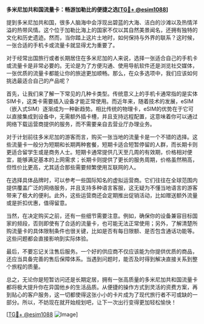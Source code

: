 **多米尼加共和国流量卡：畅游加勒比的便捷之选[[TG💪+ @esim1088](https://t.me/s/esim1088)]**

提到多米尼加共和国，很多人脑海中会浮现出碧蓝的大海、洁白的沙滩以及热情洋溢的热带风情。这个位于加勒比海上的国家不仅以其自然美景闻名，还拥有独特的文化和历史遗迹。然而，当你踏上这片土地时，如何保持与外界的联系？这时候，一张合适的手机卡或流量卡就显得尤为重要了。

对于经常出国旅行或者长期居住在多米尼加的人来说，选择一张适合自己的手机卡或流量卡是非常必要的。无论是为了方便沟通、使用导航软件还是浏览社交媒体，一张优质的流量卡都能让你的旅途更加顺畅。那么，在众多选项中，我们应该如何挑选最适合自己的产品呢？

首先，让我们来了解一下常见的几种卡类型。传统意义上的手机卡通常指的是实体SIM卡，这类卡需要插入设备才能正常使用。而近年来，随着技术的发展，eSIM（嵌入式SIM）逐渐成为一种新趋势。相比传统的物理卡，eSIM的优势在于它可以直接集成到设备中，无需额外插卡槽，并且支持远程配置，这意味着你可以通过网络下载运营商提供的服务，而不需要亲自去营业厅办理业务。

对于计划前往多米尼加的游客而言，购买一张当地的流量卡是一个不错的选择。这些流量卡一般分为短期和长期两种套餐，短期卡适合短暂停留的人群，而长期卡则更适合留学生或是商务人士。短期卡通常提供几天至几周的有效期，价格相对便宜，能够满足基本的上网需求；长期卡则提供了更长的服务周期，价格虽然稍高，但性价比更高，尤其适合那些需要频繁使用互联网的人。

在选择具体品牌时，可以参考一些国际知名的虚拟运营商。它们往往在全球范围内提供覆盖广泛的网络服务，并且支持多种语言客服，这无疑为不懂当地语言的游客带来了极大的便利。此外，这些运营商还会定期推出促销活动，比如赠送额外流量或是折扣优惠，值得留意。

当然，在决定购买之前，还有一些细节需要注意。例如，确保你的设备兼容目标国家的频段，否则即使有了合适的流量卡，也可能无法正常使用；另外，了解清楚所购流量卡的具体限制条件也很关键，比如是否有每日限额、是否包含通话功能等。这些问题都会直接影响到实际体验。

最后，不要忘记关注售后服务。一个好的供应商不仅应该能为你提供优质的商品，还应当具备完善的售后保障体系。当遇到问题时，能否及时得到解决直接关系到整个旅程的质量。

总之，无论你是短暂访问还是长期定居，拥有一张高质量的多米尼加共和国流量卡都将极大提升你在异国他乡的生活品质。从便捷的操作方式到灵活的资费方案，再到贴心的客户服务，这一切都使得这张小小的卡片成为了现代旅行者不可或缺的一部分。所以，不妨现在就开始规划吧，让下一次出行变得更加轻松愉快！

[[TG💪+ @esim1088](https://t.me/s/esim1088) ![Image](https://i.postimg.cc/4NQfJmqS/Snipaste-2025-05-13-00-14-12.png)]